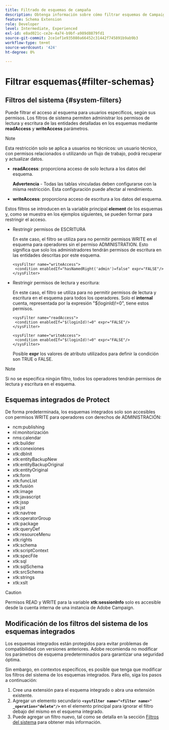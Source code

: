 ```yaml
---
title: Filtrado de esquemas de campaña
description: Obtenga información sobre cómo filtrar esquemas de Campaign
feature: Schema Extension
role: Developer
level: Intermediate, Experienced
exl-id: e8ad021c-ce2e-4a74-b9bf-a989d8879fd1
source-git-commit: 2ce1ef1e935080a66452c31442f745891b9ab9b3
workflow-type: tm+mt
source-wordcount: '424'
ht-degree: 0%

---
```


# Filtrar esquemas{#filter-schemas}

## Filtros del sistema {#system-filters}

Puede filtrar el acceso al esquema para usuarios específicos, según sus permisos. Los filtros de sistema permiten administrar los permisos de lectura y escritura de las entidades detalladas en los esquemas mediante **readAccess** y **writeAccess** parámetros.

>[!NOTE]
>
>Esta restricción solo se aplica a usuarios no técnicos: un usuario técnico, con permisos relacionados o utilizando un flujo de trabajo, podrá recuperar y actualizar datos.

* **readAccess**: proporciona acceso de solo lectura a los datos del esquema.

   **Advertencia** - Todas las tablas vinculadas deben configurarse con la misma restricción. Esta configuración puede afectar al rendimiento.

* **writeAccess**: proporciona acceso de escritura a los datos del esquema.

Estos filtros se introducen en la variable principal **element** de los esquemas y, como se muestra en los ejemplos siguientes, se pueden formar para restringir el acceso.

* Restringir permisos de ESCRITURA

   En este caso, el filtro se utiliza para no permitir permisos WRITE en el esquema para operadores sin el permiso ADMINISTRATION. Esto significa que solo los administradores tendrán permisos de escritura en las entidades descritas por este esquema.

   ```
   <sysFilter name="writeAccess">      
    <condition enabledIf="hasNamedRight('admin')=false" expr="FALSE"/>    
   </sysFilter>
   ```

* Restringir permisos de lectura y escritura:

   En este caso, el filtro se utiliza para no permitir permisos de lectura y escritura en el esquema para todos los operadores. Solo el **internal** cuenta, representada por la expresión &quot;$(loginId)!=0&quot;, tiene estos permisos.

   ```
   <sysFilter name="readAccess"> 
    <condition enabledIf="$(loginId)!=0" expr="FALSE"/>
   </sysFilter>
   
   <sysFilter name="writeAccess">  
    <condition enabledIf="$(loginId)!=0" expr="FALSE"/>
   </sysFilter>
   ```

   Posible **expr** los valores de atributo utilizados para definir la condición son TRUE o FALSE.

>[!NOTE]
>
>Si no se especifica ningún filtro, todos los operadores tendrán permisos de lectura y escritura en el esquema.

## Esquemas integrados de Protect

De forma predeterminada, los esquemas integrados solo son accesibles con permisos WRITE para operadores con derechos de ADMINISTRACIÓN:

* ncm:publishing
* nl:monitorización
* nms:calendar
* xtk:builder
* xtk:conexiones
* xtk:dbInit
* xtk:entityBackupNew
* xtk:entityBackupOriginal
* xtk:entityOriginal
* xtk:form
* xtk:funcList
* xtk:fusión
* xtk:image
* xtk:javascript
* xtk:jssp
* xtk:jst
* xtk:navtree
* xtk:operatorGroup
* xtk:package
* xtk:queryDef
* xtk:resourceMenu
* xtk:rights
* xtk:schema
* xtk:scriptContext
* xtk:specFile
* xtk:sql
* xtk:sqlSchema
* xtk:srcSchema
* xtk:strings
* xtk:xslt

>[!CAUTION]
>
>Permisos READ y WRITE para la variable **xtk:sessionInfo** solo es accesible desde la cuenta interna de una instancia de Adobe Campaign.

## Modificación de los filtros del sistema de los esquemas integrados

Los esquemas integrados están protegidos para evitar problemas de compatibilidad con versiones anteriores. Adobe recomienda no modificar los parámetros de esquema predeterminados para garantizar una seguridad óptima.

Sin embargo, en contextos específicos, es posible que tenga que modificar los filtros del sistema de los esquemas integrados. Para ello, siga los pasos a continuación:

1. Cree una extensión para el esquema integrado o abra una extensión existente.
1. Agregar un elemento secundario **`<sysfilter name="<filter name>" _operation="delete"/>`** en el elemento principal para ignorar el filtro debajo del mismo en el esquema integrado.
1. Puede agregar un filtro nuevo, tal como se detalla en la sección [Filtros del sistema](#system-filters) para obtener más información.
